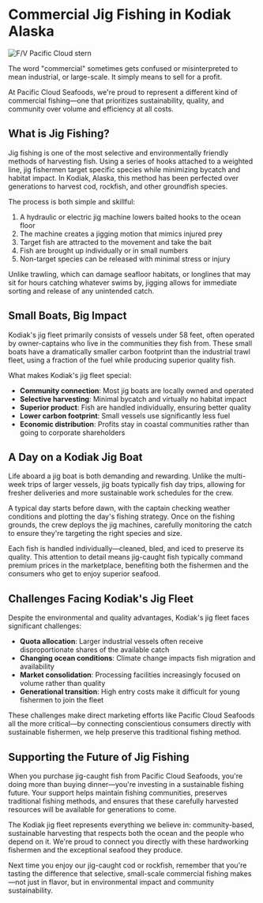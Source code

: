 # Commercial Jig Fishing in Kodiak Alaska

![F/V Pacific Cloud stern](https://cdn.shopify.com/s/files/1/0419/3206/2870/files/pcloudstern_480x480.jpg?v=1675740696)
 
The word "commercial" sometimes gets confused or misinterpreted to mean industrial, or large-scale. It simply means to sell for a profit. 

At Pacific Cloud Seafoods, we're proud to represent a different kind of commercial fishing—one that prioritizes sustainability, quality, and community over volume and efficiency at all costs.

## What is Jig Fishing?

Jig fishing is one of the most selective and environmentally friendly methods of harvesting fish. Using a series of hooks attached to a weighted line, jig fishermen target specific species while minimizing bycatch and habitat impact. In Kodiak, Alaska, this method has been perfected over generations to harvest cod, rockfish, and other groundfish species.

The process is both simple and skillful:

1. A hydraulic or electric jig machine lowers baited hooks to the ocean floor
2. The machine creates a jigging motion that mimics injured prey
3. Target fish are attracted to the movement and take the bait
4. Fish are brought up individually or in small numbers
5. Non-target species can be released with minimal stress or injury

Unlike trawling, which can damage seafloor habitats, or longlines that may sit for hours catching whatever swims by, jigging allows for immediate sorting and release of any unintended catch.

## Small Boats, Big Impact

Kodiak's jig fleet primarily consists of vessels under 58 feet, often operated by owner-captains who live in the communities they fish from. These small boats have a dramatically smaller carbon footprint than the industrial trawl fleet, using a fraction of the fuel while producing superior quality fish.

What makes Kodiak's jig fleet special:

- **Community connection**: Most jig boats are locally owned and operated
- **Selective harvesting**: Minimal bycatch and virtually no habitat impact
- **Superior product**: Fish are handled individually, ensuring better quality
- **Lower carbon footprint**: Small vessels use significantly less fuel
- **Economic distribution**: Profits stay in coastal communities rather than going to corporate shareholders

## A Day on a Kodiak Jig Boat

Life aboard a jig boat is both demanding and rewarding. Unlike the multi-week trips of larger vessels, jig boats typically fish day trips, allowing for fresher deliveries and more sustainable work schedules for the crew.

A typical day starts before dawn, with the captain checking weather conditions and plotting the day's fishing strategy. Once on the fishing grounds, the crew deploys the jig machines, carefully monitoring the catch to ensure they're targeting the right species and size.

Each fish is handled individually—cleaned, bled, and iced to preserve its quality. This attention to detail means jig-caught fish typically command premium prices in the marketplace, benefiting both the fishermen and the consumers who get to enjoy superior seafood.

## Challenges Facing Kodiak's Jig Fleet

Despite the environmental and quality advantages, Kodiak's jig fleet faces significant challenges:

- **Quota allocation**: Larger industrial vessels often receive disproportionate shares of the available catch
- **Changing ocean conditions**: Climate change impacts fish migration and availability
- **Market consolidation**: Processing facilities increasingly focused on volume rather than quality
- **Generational transition**: High entry costs make it difficult for young fishermen to join the fleet

These challenges make direct marketing efforts like Pacific Cloud Seafoods all the more critical—by connecting conscientious consumers directly with sustainable fishermen, we help preserve this traditional fishing method.

## Supporting the Future of Jig Fishing

When you purchase jig-caught fish from Pacific Cloud Seafoods, you're doing more than buying dinner—you're investing in a sustainable fishing future. Your support helps maintain fishing communities, preserves traditional fishing methods, and ensures that these carefully harvested resources will be available for generations to come.

The Kodiak jig fleet represents everything we believe in: community-based, sustainable harvesting that respects both the ocean and the people who depend on it. We're proud to connect you directly with these hardworking fishermen and the exceptional seafood they produce.

Next time you enjoy our jig-caught cod or rockfish, remember that you're tasting the difference that selective, small-scale commercial fishing makes—not just in flavor, but in environmental impact and community sustainability.
